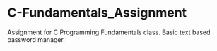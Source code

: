# C-Fundamentals_Assignment
Assignment for C Programming Fundamentals class. Basic text based password manager.
